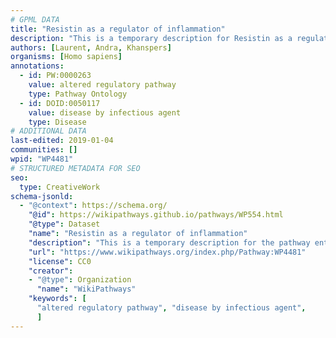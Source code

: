 ```yaml
---
# GPML DATA
title: "Resistin as a regulator of inflammation"
description: "This is a temporary description for Resistin as a regulator of inflammation"
authors: [Laurent, Andra, Khanspers]
organisms: [Homo sapiens]
annotations:
  - id: PW:0000263
    value: altered regulatory pathway
    type: Pathway Ontology
  - id: DOID:0050117
    value: disease by infectious agent
    type: Disease
# ADDITIONAL DATA
last-edited: 2019-01-04
communities: []
wpid: "WP4481"
# STRUCTURED METADATA FOR SEO
seo:
  type: CreativeWork
schema-jsonld:
  - "@context": https://schema.org/
    "@id": https://wikipathways.github.io/pathways/WP554.html
    "@type": Dataset
    "name": "Resistin as a regulator of inflammation"
    "description": "This is a temporary description for the pathway entitled: Resistin as a regulator of inflammation"
    "url": "https://www.wikipathways.org/index.php/Pathway:WP4481"
    "license": CC0
    "creator":
    - "@type": Organization
      "name": "WikiPathways"
    "keywords": [
      "altered regulatory pathway", "disease by infectious agent",
      ]
---
```

